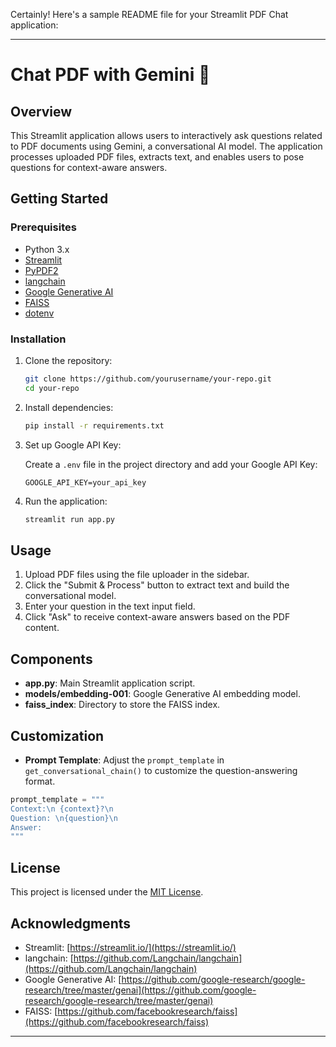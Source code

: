 Certainly! Here's a sample README file for your Streamlit PDF Chat application:

---

# Chat PDF with Gemini 💬

## Overview

This Streamlit application allows users to interactively ask questions related to PDF documents using Gemini, a conversational AI model. The application processes uploaded PDF files, extracts text, and enables users to pose questions for context-aware answers.

## Getting Started

### Prerequisites

- Python 3.x
- [Streamlit](https://streamlit.io/)
- [PyPDF2](https://pythonhosted.org/PyPDF2/)
- [langchain](https://github.com/Langchain/langchain)
- [Google Generative AI](https://github.com/google-research/google-research/tree/master/genai)
- [FAISS](https://github.com/facebookresearch/faiss)
- [dotenv](https://pypi.org/project/python-dotenv/)

### Installation

1. Clone the repository:

    ```bash
    git clone https://github.com/yourusername/your-repo.git
    cd your-repo
    ```

2. Install dependencies:

    ```bash
    pip install -r requirements.txt
    ```

3. Set up Google API Key:

    Create a `.env` file in the project directory and add your Google API Key:

    ```
    GOOGLE_API_KEY=your_api_key
    ```

4. Run the application:

    ```bash
    streamlit run app.py
    ```

## Usage

1. Upload PDF files using the file uploader in the sidebar.
2. Click the "Submit & Process" button to extract text and build the conversational model.
3. Enter your question in the text input field.
4. Click "Ask" to receive context-aware answers based on the PDF content.

## Components

- **app.py**: Main Streamlit application script.
- **models/embedding-001**: Google Generative AI embedding model.
- **faiss_index**: Directory to store the FAISS index.

## Customization

- **Prompt Template**: Adjust the `prompt_template` in `get_conversational_chain()` to customize the question-answering format.

```python
prompt_template = """
Context:\n {context}?\n
Question: \n{question}\n
Answer:
"""
```

## License

This project is licensed under the [MIT License](LICENSE).

## Acknowledgments

- Streamlit: [https://streamlit.io/](https://streamlit.io/)
- langchain: [https://github.com/Langchain/langchain](https://github.com/Langchain/langchain)
- Google Generative AI: [https://github.com/google-research/google-research/tree/master/genai](https://github.com/google-research/google-research/tree/master/genai)
- FAISS: [https://github.com/facebookresearch/faiss](https://github.com/facebookresearch/faiss)

---

